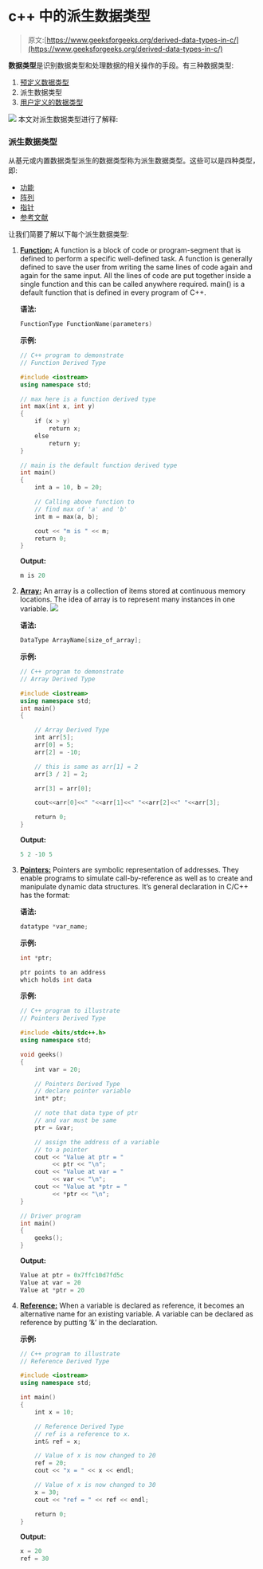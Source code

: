 # c++ 中的派生数据类型

> 原文:[https://www.geeksforgeeks.org/derived-data-types-in-c/](https://www.geeksforgeeks.org/derived-data-types-in-c/)

**数据类型**是识别数据类型和处理数据的相关操作的手段。有三种数据类型:

1.  [预定义数据类型](https://www.geeksforgeeks.org/c-data-types/)
2.  派生数据类型
3.  [用户定义的数据类型](https://www.geeksforgeeks.org/user-defined-derived-data-types-in-c/)

[![](img/2dfd5a89edd11ae31b66eeecfeefef60.png)](https://media.geeksforgeeks.org/wp-content/cdn-uploads/20191113121619/DatatypesInC1.png) 
本文对派生数据类型进行了解释:

### 派生数据类型

从基元或内置数据类型派生的数据类型称为派生数据类型。这些可以是四种类型，即:

*   [功能](https://www.geeksforgeeks.org/functions-in-c/)
*   [阵列](https://www.geeksforgeeks.org/arrays-in-c-cpp/)
*   [指针](https://www.geeksforgeeks.org/pointers-c-examples/)
*   [参考文献](https://www.geeksforgeeks.org/references-in-c/)

让我们简要了解以下每个派生数据类型:

1.  **[Function:](https://www.geeksforgeeks.org/functions-in-c/)** A function is a block of code or program-segment that is defined to perform a specific well-defined task. A function is generally defined to save the user from writing the same lines of code again and again for the same input. All the lines of code are put together inside a single function and this can be called anywhere required. main() is a default function that is defined in every program of C++.

    **语法:**

    ```cpp
    FunctionType FunctionName(parameters)
    ```

    **示例:**

    ```cpp
    // C++ program to demonstrate
    // Function Derived Type

    #include <iostream>
    using namespace std;

    // max here is a function derived type
    int max(int x, int y)
    {
        if (x > y)
            return x;
        else
            return y;
    }

    // main is the default function derived type
    int main()
    {
        int a = 10, b = 20;

        // Calling above function to
        // find max of 'a' and 'b'
        int m = max(a, b);

        cout << "m is " << m;
        return 0;
    }
    ```

    **Output:**

    ```cpp
    m is 20

    ```

2.  **[Array:](https://www.geeksforgeeks.org/arrays-in-c-cpp/)** An array is a collection of items stored at continuous memory locations. The idea of array is to represent many instances in one variable.
    ![](img/a40fe60947982ce22d21c5a5bd91da41.png)

    **语法:**

    ```cpp
    DataType ArrayName[size_of_array];
    ```

    **示例:**

    ```cpp
    // C++ program to demonstrate
    // Array Derived Type

    #include <iostream>
    using namespace std;
    int main()
    {

        // Array Derived Type
        int arr[5];
        arr[0] = 5;
        arr[2] = -10;

        // this is same as arr[1] = 2
        arr[3 / 2] = 2;

        arr[3] = arr[0];

        cout<<arr[0]<<" "<<arr[1]<<" "<<arr[2]<<" "<<arr[3];

        return 0;
    }
    ```

    **Output:**

    ```cpp
    5 2 -10 5

    ```

3.  **[Pointers:](https://www.geeksforgeeks.org/pointers-c-examples/)** Pointers are symbolic representation of addresses. They enable programs to simulate call-by-reference as well as to create and manipulate dynamic data structures. It’s general declaration in C/C++ has the format:

    **语法:**

    ```cpp
    datatype *var_name;
    ```

    **示例:**

    ```cpp
    int *ptr;   

    ptr points to an address
    which holds int data
    ```

    **示例:**

    ```cpp
    // C++ program to illustrate
    // Pointers Derived Type

    #include <bits/stdc++.h>
    using namespace std;

    void geeks()
    {
        int var = 20;

        // Pointers Derived Type
        // declare pointer variable
        int* ptr;

        // note that data type of ptr
        // and var must be same
        ptr = &var;

        // assign the address of a variable
        // to a pointer
        cout << "Value at ptr = "
             << ptr << "\n";
        cout << "Value at var = "
             << var << "\n";
        cout << "Value at *ptr = "
             << *ptr << "\n";
    }

    // Driver program
    int main()
    {
        geeks();
    }
    ```

    **Output:**

    ```cpp
    Value at ptr = 0x7ffc10d7fd5c
    Value at var = 20
    Value at *ptr = 20

    ```

4.  [**Reference:**](https://www.geeksforgeeks.org/references-in-c/) When a variable is declared as reference, it becomes an alternative name for an existing variable. A variable can be declared as reference by putting ‘&’ in the declaration.

    **示例:**

    ```cpp
    // C++ program to illustrate
    // Reference Derived Type

    #include <iostream>
    using namespace std;

    int main()
    {
        int x = 10;

        // Reference Derived Type
        // ref is a reference to x.
        int& ref = x;

        // Value of x is now changed to 20
        ref = 20;
        cout << "x = " << x << endl;

        // Value of x is now changed to 30
        x = 30;
        cout << "ref = " << ref << endl;

        return 0;
    }
    ```

    **Output:**

    ```cpp
    x = 20
    ref = 30

    ```